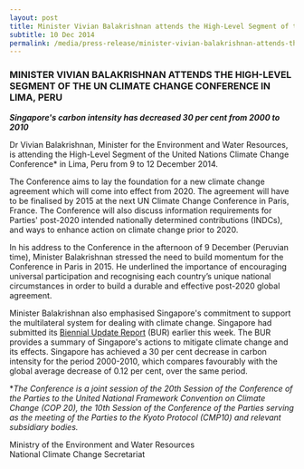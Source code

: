 ```yaml
---
layout: post
title: Minister Vivian Balakrishnan attends the High-Level Segment of the UN Climate Change Conference in Lima, Peru
subtitle: 10 Dec 2014
permalink: /media/press-release/minister-vivian-balakrishnan-attends-the-high-level-segment-of-the-un-climate-change-conference-in-lima-peru
---
```


### MINISTER VIVIAN BALAKRISHNAN ATTENDS THE HIGH-LEVEL SEGMENT OF THE UN CLIMATE CHANGE CONFERENCE IN LIMA, PERU

***Singapore's carbon intensity has decreased 30 per cent from 2000 to 2010***

Dr Vivian Balakrishnan, Minister for the Environment and Water Resources, is attending the High-Level Segment of the United Nations Climate Change Conference* in Lima, Peru from 9 to 12 December 2014. 

The Conference aims to lay the foundation for a new climate change agreement which will come into effect from 2020. The agreement will have to be finalised by 2015 at the next UN Climate Change Conference in Paris, France. The Conference will also discuss information requirements for Parties' post-2020 intended nationally determined contributions (INDCs), and ways to enhance action on climate change prior to 2020. 

In his address to the Conference in the afternoon of 9 December (Peruvian time), Minister Balakrishnan stressed the need to build momentum for the Conference in Paris in 2015. He underlined the importance of encouraging universal participation and recognising each country’s unique national circumstances in order to build a durable and effective post-2020 global agreement. 

Minister Balakrishnan also emphasised Singapore's commitment to support the multilateral system for dealing with climate change. Singapore had submitted its [<a href="/files/default-source/news-documents/ncbur2014_1.pdf" target="_blank">Biennial Update Report</a>](/files/default-source/news-documents/ncbur2014_1.pdf) (BUR) earlier this week. The BUR provides a summary of Singapore's actions to mitigate climate change and its effects. Singapore has achieved a 30 per cent decrease in carbon intensity for the period 2000-2010, which compares favourably with the global average decrease of 0.12 per cent, over the same period. 

**The Conference is a joint session of the 20th Session of the Conference of the Parties to the United National Framework Convention on Climate Change (COP 20), the 10th Session of the Conference of the Parties serving as the meeting of the Parties to the Kyoto Protocol (CMP10) and relevant subsidiary bodies.*

Ministry of the Environment and Water Resources  
National Climate Change Secretariat
